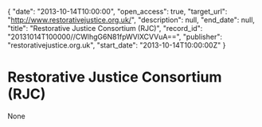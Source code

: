 {
  "date": "2013-10-14T10:00:00", 
  "open_access": true, 
  "target_url": "http://www.restorativejustice.org.uk/", 
  "description": null, 
  "end_date": null, 
  "title": "Restorative Justice Consortium (RJC)", 
  "record_id": "20131014T100000//CWlhgG6N81fpWVlXCVVuA==", 
  "publisher": "restorativejustice.org.uk", 
  "start_date": "2013-10-14T10:00:00Z"
}

# Restorative Justice Consortium (RJC)

None